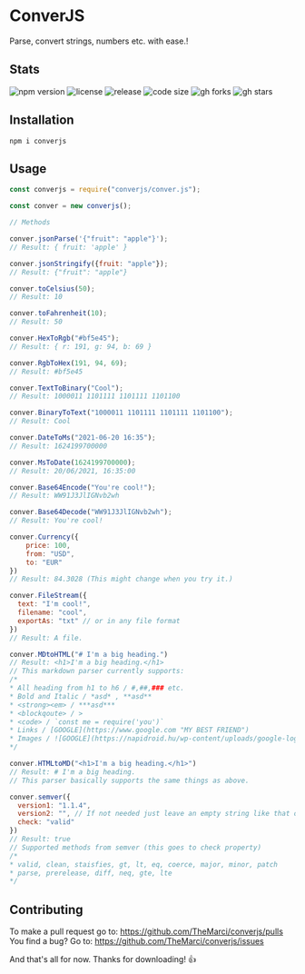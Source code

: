 # ConverJS

Parse, convert strings, numbers etc. with ease.!

## Stats
![npm version](https://img.shields.io/npm/v/converjs) ![license](https://img.shields.io/npm/l/converjs) ![release](https://img.shields.io/github/release-date/TheMarci/converjs) ![code size](https://img.shields.io/github/languages/code-size/TheMarci/converjs)
![gh forks](https://img.shields.io/github/forks/TheMarci/converjs?style=social) ![gh stars](https://img.shields.io/github/stars/TheMarci/converjs?style=social)

## Installation

`npm i converjs`

## Usage

```js
const converjs = require("converjs/conver.js");

const conver = new converjs();

// Methods   

conver.jsonParse('{"fruit": "apple"}');
// Result: { fruit: 'apple' }

conver.jsonStringify({fruit: "apple"});
// Result: {"fruit": "apple"}

conver.toCelsius(50);
// Result: 10

conver.toFahrenheit(10);
// Result: 50

conver.HexToRgb("#bf5e45");
// Result: { r: 191, g: 94, b: 69 }

conver.RgbToHex(191, 94, 69);
// Result: #bf5e45

conver.TextToBinary("Cool");
// Result: 1000011 1101111 1101111 1101100

conver.BinaryToText("1000011 1101111 1101111 1101100");
// Result: Cool

conver.DateToMs("2021-06-20 16:35");
// Result: 1624199700000

conver.MsToDate(1624199700000);
// Result: 20/06/2021, 16:35:00

conver.Base64Encode("You're cool!");
// Result: WW91J3JlIGNvb2wh

conver.Base64Decode("WW91J3JlIGNvb2wh");
// Result: You're cool!

conver.Currency({
    price: 100,
    from: "USD",
    to: "EUR"
})
// Result: 84.3028 (This might change when you try it.)

conver.FileStream({
  text: "I'm cool!",
  filename: "cool",
  exportAs: "txt" // or in any file format
})
// Result: A file.

conver.MDtoHTML("# I'm a big heading.")
// Result: <h1>I'm a big heading.</h1>
// This markdown parser currently supports:
/*
* All heading from h1 to h6 / #,##,### etc.
* Bold and Italic / *asd* , **asd**
* <strong><em> / ***asd***
* <blockqoute> / >
* <code> / `const me = require('you')`
* Links / [GOOGLE](https://www.google.com "MY BEST FRIEND")
* Images / ![GOOGLE](https://napidroid.hu/wp-content/uploads/google-logo-header-01.jpg)
*/

conver.HTMLtoMD("<h1>I'm a big heading.</h1>")
// Result: # I'm a big heading.
// This parser basically supports the same things as above.

conver.semver({
  version1: "1.1.4",
  version2: "", // If not needed just leave an empty string like that or a null
  check: "valid"
})
// Result: true
// Supported methods from semver (this goes to check property)
/*
* valid, clean, staisfies, gt, lt, eq, coerce, major, minor, patch
* parse, prerelease, diff, neq, gte, lte
*/
```
## Contributing
To make a pull request go to: https://github.com/TheMarci/converjs/pulls
You find a bug? Go to: https://github.com/TheMarci/converjs/issues


And that's all for now. Thanks for downloading! 👍
